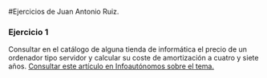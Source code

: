 #Ejercicios de Juan Antonio Ruiz.
### Ejercicio 1
Consultar en el catálogo de alguna tienda de informática el precio de un ordenador tipo servidor
y calcular su coste de amortización a cuatro y siete años. [Consultar este artículo en Infoautónomos sobre el tema.](http://www.infoautonomos.com/consultas-a-la-comunidad/988)



